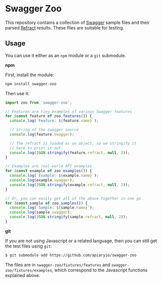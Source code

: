 # Swagger Zoo

This repository contains a collection of [Swagger](http://swagger.io/) sample files and their parsed [Refract](https://github.com/refractproject/refract-spec) results. These files are suitable for testing.

## Usage

You can use it either as an `npm` module or a `git` submodule.

**npm**

First, install the module:

```sh
npm install swagger-zoo
```

Then use it:

```js
import zoo from 'swagger-zoo';

// Features are tiny examples of various Swagger features
for (const feature of zoo.features()) {
  console.log(`Feature: ${feature.name}`);

  // String of the swagger source
  console.log(feature.swagger);

  // The refract is loaded as an object, so we stringify it
  // here to print it out.
  console.log(JSON.stringify(feature.refract, null, 2));
}

// Examples are real-world API examples
for (const example of zoo.examples()) {
  console.log(`Example: ${example.name}`);
  console.log(example.swagger);
  console.log(JSON.stringify(example.refract, null, 2));
}

// Or, you can easily get all of the above together in one go
for (const sample of zoo.samples()) {
  console.log(`Sample: ${sample.name}`);
  console.log(sample.swagger);
  console.log(JSON.stringify(sample.refract, null, 2));
}
```

**git**

If you are not using Javascript or a related language, then you can still get the test files using `git`:

```sh
$ git submodule add https://github.com/apiaryio/swagger-zoo
```

The files are in `swagger-zoo/fixtures/features` and `swagger-zoo/fixtures/examples`, which correspond to the Javascript functions explained above.

